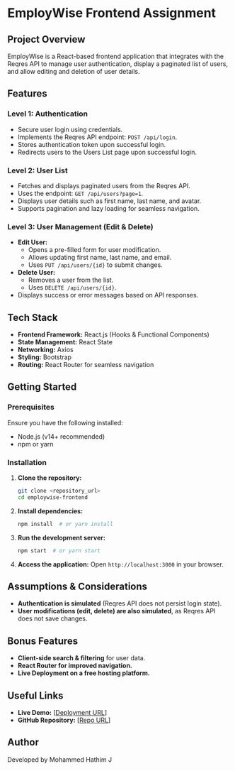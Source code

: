 # EmployWise Frontend Assignment

## Project Overview
EmployWise is a React-based frontend application that integrates with the Reqres API to manage user authentication, display a paginated list of users, and allow editing and deletion of user details.

## Features
### Level 1: Authentication
- Secure user login using credentials.
- Implements the Reqres API endpoint: `POST /api/login`.
- Stores authentication token upon successful login.
- Redirects users to the Users List page upon successful login.

### Level 2: User List
- Fetches and displays paginated users from the Reqres API.
- Uses the endpoint: `GET /api/users?page=1`.
- Displays user details such as first name, last name, and avatar.
- Supports pagination and lazy loading for seamless navigation.

### Level 3: User Management (Edit & Delete)
- **Edit User:**
  - Opens a pre-filled form for user modification.
  - Allows updating first name, last name, and email.
  - Uses `PUT /api/users/{id}` to submit changes.
- **Delete User:**
  - Removes a user from the list.
  - Uses `DELETE /api/users/{id}`.
- Displays success or error messages based on API responses.

## Tech Stack
- **Frontend Framework:** React.js (Hooks & Functional Components)
- **State Management:** React State
- **Networking:** Axios 
- **Styling:** Bootstrap 
- **Routing:** React Router for seamless navigation

## Getting Started
### Prerequisites
Ensure you have the following installed:
- Node.js (v14+ recommended)
- npm or yarn

### Installation
1. **Clone the repository:**
   ```sh
   git clone <repository_url>
   cd employwise-frontend
   ```
2. **Install dependencies:**
   ```sh
   npm install  # or yarn install
   ```
3. **Run the development server:**
   ```sh
   npm start  # or yarn start
   ```
4. **Access the application:** Open `http://localhost:3000` in your browser.

## Assumptions & Considerations
- **Authentication is simulated** (Reqres API does not persist login state).
- **User modifications (edit, delete) are also simulated**, as Reqres API does not save changes.

## Bonus Features
- **Client-side search & filtering** for user data.
- **React Router for improved navigation.**
- **Live Deployment on a free hosting platform.**

## Useful Links
- **Live Demo:** [[Deployment URL](https://employ-wise-assignment-pink.vercel.app)]
- **GitHub Repository:** [[Repo URL](https://github.com/Hathim0001/Global-Groupware-Solutions-Limited-Hackathon-Assignment-)]

## Author
Developed by Mohammed Hathim J


